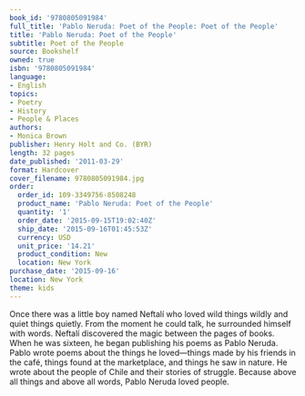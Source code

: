 ```yaml
---
book_id: '9780805091984'
full_title: 'Pablo Neruda: Poet of the People: Poet of the People'
title: 'Pablo Neruda: Poet of the People'
subtitle: Poet of the People
source: Bookshelf
owned: true
isbn: '9780805091984'
language:
- English
topics:
- Poetry
- History
- People & Places
authors:
- Monica Brown
publisher: Henry Holt and Co. (BYR)
length: 32 pages
date_published: '2011-03-29'
format: Hardcover
cover_filename: 9780805091984.jpg
order:
  order_id: 109-3349756-8508248
  product_name: 'Pablo Neruda: Poet of the People'
  quantity: '1'
  order_date: '2015-09-15T19:02:40Z'
  ship_date: '2015-09-16T01:45:53Z'
  currency: USD
  unit_price: '14.21'
  product_condition: New
  location: New York
purchase_date: '2015-09-16'
location: New York
theme: kids
---
```

Once there was a little boy named Neftalí who loved wild things wildly and quiet things quietly. From the moment he could talk, he surrounded himself with words. Neftalí discovered the magic between the pages of books. When he was sixteen, he began publishing his poems as Pablo Neruda.
Pablo wrote poems about the things he loved—things made by his friends in the café, things found at the marketplace, and things he saw in nature. He wrote about the people of Chile and their stories of struggle. Because above all things and above all words, Pablo Neruda loved people.
